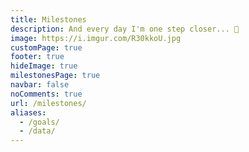 ```yaml
---
title: Milestones
description: And every day I'm one step closer... 🏅
image: https://i.imgur.com/R30kkoU.jpg
customPage: true
footer: true
hideImage: true
milestonesPage: true
navbar: false
noComments: true
url: /milestones/
aliases:
  - /goals/
  - /data/
---
```

